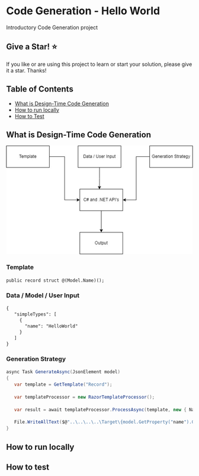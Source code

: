 # Code Generation - Hello World
Introductory Code Generation project 

## Give a Star! :star:

If you like or are using this project to learn or start your solution, please give it a star. Thanks!

## Table of Contents
- [What is Design-Time Code Generation](#whatisit)
- [How to run locally](#usage)
- [How to Test](#roadmap)
  

## What is Design-Time Code Generation

 <img src="images/code-generation-1.jpg" />


 ### Template

 ```text
 public record struct @(Model.Name)();
 ```

 ### Data / Model / User Input
 ```data
 {
    "simpleTypes": [
      {
        "name": "HelloWorld"
      }
    ]
}
 ```

 ### Generation Strategy
 ```csharp
 async Task GenerateAsync(JsonElement model)
{
    var template = GetTemplate("Record");

    var templateProcessor = new RazorTemplateProcessor();

    var result = await templateProcessor.ProcessAsync(template, new { Name = model.GetProperty("name").GetString() });

    File.WriteAllText($@"..\..\..\..\Target\{model.GetProperty("name").GetString()}.g.cs", result);
}
 ```

## How to run locally


## How to test
